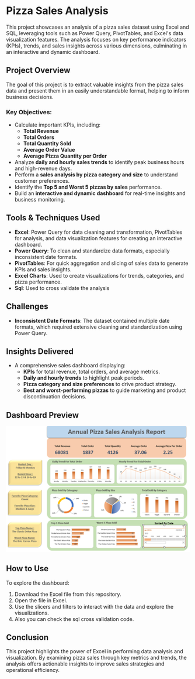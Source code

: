 # Pizza Sales Analysis

This project showcases an analysis of a pizza sales dataset using Excel and SQL, leveraging tools such as Power Query, PivotTables, and Excel's data visualization features. The analysis focuses on key performance indicators (KPIs), trends, and sales insights across various dimensions, culminating in an interactive and dynamic dashboard.

## Project Overview

The goal of this project is to extract valuable insights from the pizza sales data and present them in an easily understandable format, helping to inform business decisions.

### Key Objectives:
- Calculate important KPIs, including:
  - **Total Revenue**
  - **Total Orders**
  - **Total Quantity Sold**
  - **Average Order Value**
  - **Average Pizza Quantity per Order**
- Analyze **daily and hourly sales trends** to identify peak business hours and high-revenue days.
- Perform a **sales analysis by pizza category and size** to understand customer preferences.
- Identify the **Top 5 and Worst 5 pizzas by sales** performance.
- Build an **interactive and dynamic dashboard** for real-time insights and business monitoring.

## Tools & Techniques Used

- **Excel**: Power Query for data cleaning and transformation, PivotTables for analysis, and data visualization features for creating an interactive dashboard.
- **Power Query**: To clean and standardize data formats, especially inconsistent date formats.
- **PivotTables**: For quick aggregation and slicing of sales data to generate KPIs and sales insights.
- **Excel Charts**: Used to create visualizations for trends, categories, and pizza performance.
- **Sql**: Used to cross validate the analysis

## Challenges

- **Inconsistent Date Formats**: The dataset contained multiple date formats, which required extensive cleaning and standardization using Power Query.

## Insights Delivered

- A comprehensive sales dashboard displaying:
  - **KPIs** for total revenue, total orders, and average metrics.
  - **Daily and hourly trends** to highlight peak periods.
  - **Pizza category and size preferences** to drive product strategy.
  - **Best and worst-performing pizzas** to guide marketing and product discontinuation decisions.

## Dashboard Preview

![Sales Dashboard](pizzasalesss.PNG)


## How to Use

To explore the dashboard:
1. Download the Excel file from this repository.
2. Open the file in Excel.
3. Use the slicers and filters to interact with the data and explore the visualizations.
4. Also you can check the sql cross validation code.

## Conclusion

This project highlights the power of Excel in performing data analysis and visualization. By examining pizza sales through key metrics and trends, the analysis offers actionable insights to improve sales strategies and operational efficiency.
